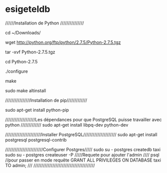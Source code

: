 esigeteldb
==========

//////Installation de Python ///////////////

cd ~/Downloads/

wget http://python.org/ftp/python/2.7.5/Python-2.7.5.tgz

tar -xvf Python-2.7.5.tgz

cd Python-2.7.5

./configure

make

sudo make altinstall



////////////////Installation de pip/////////////

sudo apt-get install python-pip

///////////////////Les dépendances pour que PostgreSQL puisse travailler avec python /////////////
sudo apt-get install libpq-dev python-dev

///////////////////////Installer PostgreSQL/////////////////////
sudo apt-get install postgresql postgresql-contrib

////////////////////////Configurer Postgres/////
sudo su - postgres
createdb taxi
sudo su - postgres
createuser -P
/////Requete pour ajouter l'admin ////
psql //pour passer en mode requête
GRANT ALL PRIVILEGES ON DATABASE taxi TO admin; ///
///////////////////////////////////////

